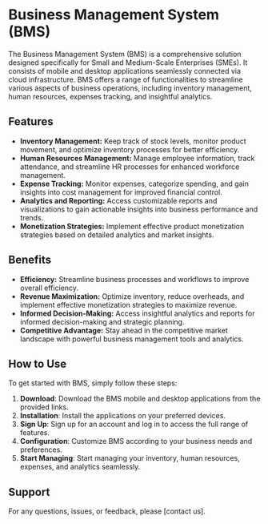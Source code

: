 # Business Management System (BMS)

The Business Management System (BMS) is a comprehensive solution designed specifically for Small and Medium-Scale Enterprises (SMEs). It consists of mobile and desktop applications seamlessly connected via cloud infrastructure. BMS offers a range of functionalities to streamline various aspects of business operations, including inventory management, human resources, expenses tracking, and insightful analytics.

## Features

- **Inventory Management:** Keep track of stock levels, monitor product movement, and optimize inventory processes for better efficiency.
- **Human Resources Management:** Manage employee information, track attendance, and streamline HR processes for enhanced workforce management.
- **Expense Tracking:** Monitor expenses, categorize spending, and gain insights into cost management for improved financial control.
- **Analytics and Reporting:** Access customizable reports and visualizations to gain actionable insights into business performance and trends.
- **Monetization Strategies:** Implement effective product monetization strategies based on detailed analytics and market insights.

## Benefits

- **Efficiency:** Streamline business processes and workflows to improve overall efficiency.
- **Revenue Maximization:** Optimize inventory, reduce overheads, and implement effective monetization strategies to maximize revenue.
- **Informed Decision-Making:** Access insightful analytics and reports for informed decision-making and strategic planning.
- **Competitive Advantage:** Stay ahead in the competitive market landscape with powerful business management tools and analytics.

## How to Use

To get started with BMS, simply follow these steps:

1. **Download**: Download the BMS mobile and desktop applications from the provided links.
2. **Installation**: Install the applications on your preferred devices.
3. **Sign Up**: Sign up for an account and log in to access the full range of features.
4. **Configuration**: Customize BMS according to your business needs and preferences.
5. **Start Managing**: Start managing your inventory, human resources, expenses, and analytics seamlessly.

## Support

For any questions, issues, or feedback, please [contact us].

